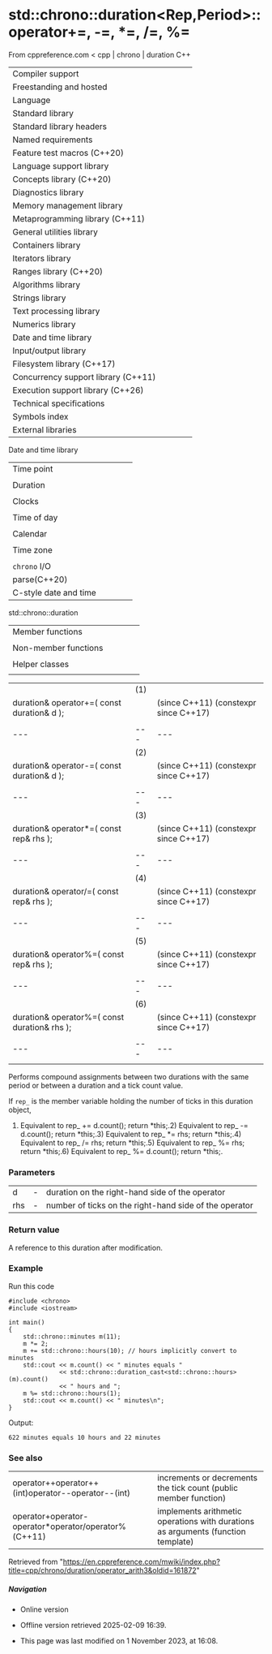 # std::chrono::duration<Rep,Period>::operator+=, -=, \*=, /=, %=

From cppreference.com
< cpp‎ | chrono‎ | duration
C++

|  |  |  |  |  |
| --- | --- | --- | --- | --- |
| Compiler support | | | | |
| Freestanding and hosted | | | | |
| Language | | | | |
| Standard library | | | | |
| Standard library headers | | | | |
| Named requirements | | | | |
| Feature test macros (C++20) | | | | |
| Language support library | | | | |
| Concepts library (C++20) | | | | |
| Diagnostics library | | | | |
| Memory management library | | | | |
| Metaprogramming library (C++11) | | | | |
| General utilities library | | | | |
| Containers library | | | | |
| Iterators library | | | | |
| Ranges library (C++20) | | | | |
| Algorithms library | | | | |
| Strings library | | | | |
| Text processing library | | | | |
| Numerics library | | | | |
| Date and time library | | | | |
| Input/output library | | | | |
| Filesystem library (C++17) | | | | |
| Concurrency support library (C++11) | | | | |
| Execution support library (C++26) | | | | |
| Technical specifications | | | | |
| Symbols index | | | | |
| External libraries | | | | |

Date and time library

|  |  |  |  |  |
| --- | --- | --- | --- | --- |
| Time point | | | | |
| |  |  |  |  |  | | --- | --- | --- | --- | --- | | time_point(C++11) | | | | | | |  |  |  |  |  | | --- | --- | --- | --- | --- | | clock_time_conversion(C++20) | | | | | | |  |  |  |  |  | | --- | --- | --- | --- | --- | | clock_cast(C++20) | | | | | |
| Duration | | | | |
| |  |  |  |  |  | | --- | --- | --- | --- | --- | | duration(C++11) | | | | | |
| Clocks | | | | |
| |  |  |  |  |  | | --- | --- | --- | --- | --- | | system_clock(C++11) | | | | | | steady_clock(C++11) | | | | | | is_clock(C++20) | | | | | | |  |  |  |  |  | | --- | --- | --- | --- | --- | | utc_clock(C++20) | | | | | | tai_clock(C++20) | | | | | | high_resolution_clock(C++11) | | | | | | |  |  |  |  |  | | --- | --- | --- | --- | --- | | gps_clock(C++20) | | | | | | file_clock(C++20) | | | | | | local_t(C++20) | | | | | |
| Time of day | | | | |
| |  |  |  |  |  | | --- | --- | --- | --- | --- | | is_amis_pm(C++20)(C++20) | | | | | | |  |  |  |  |  | | --- | --- | --- | --- | --- | | make12make24(C++20)(C++20) | | | | | | |  |  |  |  |  | | --- | --- | --- | --- | --- | | hh_mm_ss(C++20) | | | | | |  | | | | | |
| Calendar | | | | |
| |  |  |  |  |  | | --- | --- | --- | --- | --- | | day(C++20) | | | | | | month(C++20) | | | | | | year(C++20) | | | | | | weekday(C++20) | | | | | | operator/(C++20) | | | | | | year_month_day(C++20) | | | | | | |  |  |  |  |  | | --- | --- | --- | --- | --- | | year_month_day_last(C++20) | | | | | | year_month_weekday(C++20) | | | | | | year_month_weekday_last(C++20) | | | | | | weekday_indexed(C++20) | | | | | | weekday_last(C++20) | | | | | | month_day(C++20) | | | | | | |  |  |  |  |  | | --- | --- | --- | --- | --- | | month_day_last(C++20) | | | | | | month_weekday(C++20) | | | | | | month_weekday_last(C++20) | | | | | | year_month(C++20) | | | | | | last_speclast(C++20)(C++20) | | | | | |
| Time zone | | | | |
| |  |  |  |  |  | | --- | --- | --- | --- | --- | | tzdb(C++20) | | | | | | tzdb_list(C++20) | | | | | | get_tzdbget_tzdb_listreload_tzdbremote_version(C++20)(C++20)(C++20)(C++20) | | | | | | sys_info(C++20) | | | | | | |  |  |  |  |  | | --- | --- | --- | --- | --- | | local_info(C++20) | | | | | | nonexistent_local_time(C++20) | | | | | | ambiguous_local_time(C++20) | | | | | | locate_zone(C++20) | | | | | | current_zone(C++20) | | | | | | time_zone(C++20) | | | | | | choose(C++20) | | | | | | |  |  |  |  |  | | --- | --- | --- | --- | --- | | zoned_traits(C++20) | | | | | | zoned_time(C++20) | | | | | | time_zone_link(C++20) | | | | | | leap_second(C++20) | | | | | | leap_second_info(C++20) | | | | | | get_leap_second_info(C++20) | | | | | |  | | | | | |
| `chrono` I/O | | | | |
| parse(C++20) | | | | |
| C-style date and time | | | | |

std::chrono::duration

|  |  |  |  |  |
| --- | --- | --- | --- | --- |
| Member functions | | | | |
| |  |  |  |  |  | | --- | --- | --- | --- | --- | | duration::duration | | | | | | duration::operator= | | | | | | duration::count | | | | | | duration::zero | | | | | | duration::min | | | | | | duration::max | | | | | | duration::operator+duration::operator- | | | | | | |  |  |  |  |  | | --- | --- | --- | --- | --- | | duration::operator++duration::operator-- | | | | | | ****duration::operator+=duration::operator-=duration::operator\*=duration::operator/=duration::operator%=**** | | | | | |  | | | | | |
| Non-member functions | | | | |
| |  |  |  |  |  | | --- | --- | --- | --- | --- | | operator+operator-operator\*operator/operator% | | | | | | operator==operator!=operator<operator<=operator>operator>=operator<=>(until C++20)(C++20) | | | | | | operator<<(C++20) | | | | | | |  |  |  |  |  | | --- | --- | --- | --- | --- | | duration_cast | | | | | | floor(C++17) | | | | | | ceil(C++17) | | | | | | round(C++17) | | | | | | abs(C++17) | | | | | | operator""h(C++14) | | | | | | operator""min(C++14) | | | | | | operator""s(C++14) | | | | | | operator""ms(C++14) | | | | | | operator""us(C++14) | | | | | | operator""ns(C++14) | | | | | | from_stream(C++20) | | | | | |  | | | | | |
| Helper classes | | | | |
| |  |  |  |  |  | | --- | --- | --- | --- | --- | | common_type | | | | | | treat_as_floating_point | | | | | | duration_values | | | | | | |  |  |  |  |  | | --- | --- | --- | --- | --- | | formatter<std::chrono::duration>(C++20) | | | | | | hash<std::chrono::duration>(C++26) | | | | | |  | | | | | |

|  |  |  |
| --- | --- | --- |
|  | (1) |  |
| duration& operator+=( const duration& d ); |  | (since C++11)  (constexpr since C++17) |
|  |  |  |
| --- | --- | --- |
|  | (2) |  |
| duration& operator-=( const duration& d ); |  | (since C++11)  (constexpr since C++17) |
|  |  |  |
| --- | --- | --- |
|  | (3) |  |
| duration& operator\*=( const rep& rhs ); |  | (since C++11)  (constexpr since C++17) |
|  |  |  |
| --- | --- | --- |
|  | (4) |  |
| duration& operator/=( const rep& rhs ); |  | (since C++11)  (constexpr since C++17) |
|  |  |  |
| --- | --- | --- |
|  | (5) |  |
| duration& operator%=( const rep& rhs ); |  | (since C++11)  (constexpr since C++17) |
|  |  |  |
| --- | --- | --- |
|  | (6) |  |
| duration& operator%=( const duration& rhs ); |  | (since C++11)  (constexpr since C++17) |
|  |  |  |
| --- | --- | --- |
|  |  |  |

Performs compound assignments between two durations with the same period or between a duration and a tick count value.

If `rep_` is the member variable holding the number of ticks in this duration object,

1) Equivalent to rep_ += d.count(); return \*this;.2) Equivalent to rep_ -= d.count(); return \*this;.3) Equivalent to rep_ \*= rhs; return \*this;.4) Equivalent to rep_ /= rhs; return \*this;.5) Equivalent to rep_ %= rhs; return \*this;.6) Equivalent to rep_ %= d.count(); return \*this;.

### Parameters

|  |  |  |
| --- | --- | --- |
| d | - | duration on the right-hand side of the operator |
| rhs | - | number of ticks on the right-hand side of the operator |

### Return value

A reference to this duration after modification.

### Example

Run this code

```
#include <chrono>
#include <iostream>
 
int main()
{
    std::chrono::minutes m(11);
    m *= 2;
    m += std::chrono::hours(10); // hours implicitly convert to minutes
    std::cout << m.count() << " minutes equals "
              << std::chrono::duration_cast<std::chrono::hours>(m).count() 
              << " hours and ";
    m %= std::chrono::hours(1);
    std::cout << m.count() << " minutes\n";
}

```

Output:

```
622 minutes equals 10 hours and 22 minutes

```

### See also

|  |  |
| --- | --- |
| operator++operator++(int)operator--operator--(int) | increments or decrements the tick count   (public member function) |
| operator+operator-operator\*operator/operator%(C++11) | implements arithmetic operations with durations as arguments   (function template) |

Retrieved from "<https://en.cppreference.com/mwiki/index.php?title=cpp/chrono/duration/operator_arith3&oldid=161872>"

##### Navigation

- Online version
- Offline version retrieved 2025-02-09 16:39.

- This page was last modified on 1 November 2023, at 16:08.